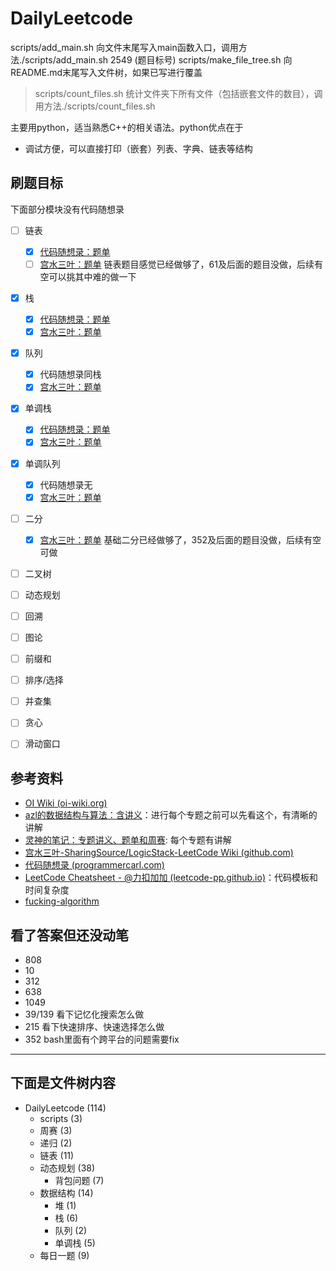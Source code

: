 # DailyLeetcode

scripts/add_main.sh 向文件末尾写入main函数入口，调用方法./scripts/add_main.sh 2549 (题目标号)
scripts/make_file_tree.sh 向README.md末尾写入文件树，如果已写进行覆盖
> scripts/count_files.sh 统计文件夹下所有文件（包括嵌套文件的数目），调用方法./scripts/count_files.sh <PATH>

主要用python，适当熟悉C++的相关语法。python优点在于
- 调试方便，可以直接打印（嵌套）列表、字典、链表等结构

## 刷题目标
下面部分模块没有代码随想录
- [ ] 链表
    - [x] [代码随想录：题单](https://www.programmercarl.com/%E9%93%BE%E8%A1%A8%E7%90%86%E8%AE%BA%E5%9F%BA%E7%A1%80.html#%E9%93%BE%E8%A1%A8%E7%9A%84%E7%B1%BB%E5%9E%8B)
    - [ ] [宫水三叶：题单](https://github.com/SharingSource/LogicStack-LeetCode/wiki/%E9%93%BE%E8%A1%A8) 链表题目感觉已经做够了，61及后面的题目没做，后续有空可以挑其中难的做一下
- [x] 栈
    - [x] [代码随想录：题单](https://www.programmercarl.com/%E6%A0%88%E4%B8%8E%E9%98%9F%E5%88%97%E7%90%86%E8%AE%BA%E5%9F%BA%E7%A1%80.html)
    - [x] [宫水三叶：题单](https://github.com/SharingSource/LogicStack-LeetCode/wiki/%E6%A0%88)
- [x] 队列
    - [x] 代码随想录同栈
    - [x] [宫水三叶：题单](https://github.com/SharingSource/LogicStack-LeetCode/wiki/%E9%98%9F%E5%88%97)
- [x] 单调栈
    - [x] [代码随想录：题单](https://programmercarl.com/0739.%E6%AF%8F%E6%97%A5%E6%B8%A9%E5%BA%A6.html#%E7%AE%97%E6%B3%95%E5%85%AC%E5%BC%80%E8%AF%BE)
    - [x] [宫水三叶：题单](https://github.com/SharingSource/LogicStack-LeetCode/wiki/%E5%8D%95%E8%B0%83%E6%A0%88)
- [x] 单调队列
    - [x] 代码随想录无
    - [x] [宫水三叶：题单](https://github.com/SharingSource/LogicStack-LeetCode/wiki/%E5%8D%95%E8%B0%83%E9%98%9F%E5%88%97)
- [ ] 二分 
    - [x] [宫水三叶：题单](https://github.com/SharingSource/LogicStack-LeetCode/wiki/%E4%BA%8C%E5%88%86) 基础二分已经做够了，352及后面的题目没做，后续有空可做
- [ ] 二叉树

- [ ] 动态规划
- [ ] 回溯 
- [ ] 图论
- [ ] 前缀和
- [ ] 排序/选择
- [ ] 并查集
- [ ] 贪心
- [ ] 滑动窗口

## 参考资料

- [OI Wiki (oi-wiki.org)](https://oi-wiki.org/ds/monotonous-stack/)
- [azl的数据结构与算法：含讲义](https://github.com/azl397985856/leetcode/blob/master/thinkings/dynamic-programming.md)：进行每个专题之前可以先看这个，有清晰的讲解
- [灵神的笔记：专题讲义、题单和周赛](https://github.com/EndlessCheng): 每个专题有讲解
- [宫水三叶-SharingSource/LogicStack-LeetCode Wiki (github.com)](https://github.com/SharingSource/LogicStack-LeetCode/wiki/记忆化搜索)
- [代码随想录 (programmercarl.com)](https://www.programmercarl.com/动态规划理论基础.html#算法公开课)
- [LeetCode Cheatsheet - @力扣加加 (leetcode-pp.github.io)](https://leetcode-pp.github.io/leetcode-cheat/?tab=solution-template)：代码模板和时间复杂度
- [fucking-algorithm](https://github.com/labuladong/fucking-algorithm/tree/master/%E5%8A%A8%E6%80%81%E8%A7%84%E5%88%92%E7%B3%BB%E5%88%97)

## 看了答案但还没动笔

- 808
- 10
- 312
- 638
- 1049
- 39/139 看下记忆化搜索怎么做
- 215 看下快速排序、快速选择怎么做
- 352
bash里面有个跨平台的问题需要fix

------------------------
下面是文件树内容
------------------------
- DailyLeetcode (114)
    - scripts (3)
    - 周赛 (3)
    - 递归 (2)
    - 链表 (11)
    - 动态规划 (38)
        - 背包问题 (7)
    - 数据结构 (14)
        - 堆 (1)
        - 栈 (6)
        - 队列 (2)
        - 单调栈 (5)
    - 每日一题 (9)

